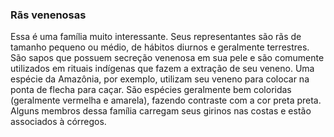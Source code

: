 ﻿### Rãs venenosas


Essa é uma família muito interessante. Seus representantes são rãs de tamanho pequeno ou médio, de hábitos diurnos e geralmente terrestres. São sapos que possuem secreção venenosa em sua pele e são comumente utilizados em rituais indígenas que fazem a extração de seu veneno. Uma espécie da Amazônia, por exemplo, utilizam seu veneno para colocar na ponta de flecha para caçar.
São espécies geralmente bem coloridas (geralmente vermelha e amarela), fazendo contraste com a cor preta preta. Alguns membros dessa família carregam seus girinos nas costas e estão associados à córregos.